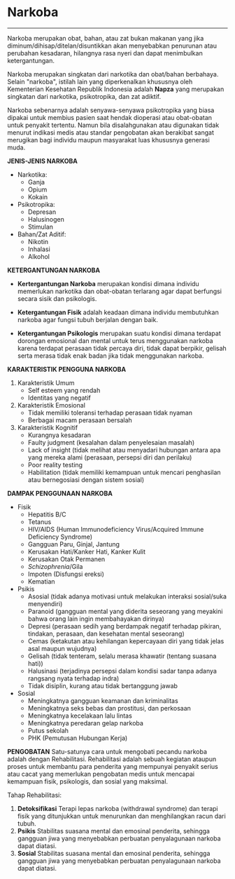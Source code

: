 # Narkoba
---
Narkoba merupakan obat, bahan, atau zat bukan makanan yang jika diminum/dihisap/ditelan/disuntikkan akan menyebabkan penurunan atau perubahan kesadaran, hilangnya rasa nyeri dan dapat menimbulkan ketergantungan.

Narkoba merupakan singkatan dari narkotika dan obat/bahan berbahaya. Selain "narkoba", istilah lain yang diperkenalkan khususnya oleh Kementerian Kesehatan Republik Indonesia adalah **Napza** yang merupakan singkatan dari narkotika, psikotropika, dan zat adiktif.

Narkoba sebenarnya adalah senyawa-senyawa psikotropika yang biasa dipakai untuk membius pasien saat hendak dioperasi atau obat-obatan untuk penyakit tertentu. Namun bila disalahgunakan atau digunakan tidak menurut indikasi medis atau standar pengobatan akan berakibat sangat merugikan bagi individu maupun masyarakat luas khususnya generasi muda. 

**JENIS-JENIS NARKOBA**
- Narkotika:
	- Ganja
	- Opium
	- Kokain
- Psikotropika:
	- Depresan
	- Halusinogen
	- Stimulan
- Bahan/Zat Aditif:
	- Nikotin
	- Inhalasi
	- Alkohol
	

**KETERGANTUNGAN NARKOBA**
- **Kertergantungan Narkoba** merupakan kondisi dimana individu memerlukan narkotika dan obat-obatan terlarang agar dapat berfungsi secara sisik dan psikologis. 

- **Ketergantungan Fisik** adalah keadaan dimana individu membutuhkan narkoba agar fungsi tubuh berjalan dengan baik.

- **Ketergantungan Psikologis** merupakan suatu kondisi dimana terdapat dorongan emosional dan mental untuk terus menggunakan narkoba karena terdapat perasaan tidak percaya diri, tidak dapat berpikir, gelisah serta merasa tidak enak badan jika tidak menggunakan narkoba.

**KARAKTERISTIK PENGGUNA NARKOBA**
1. Karakteristik Umum
	- Self esteem yang rendah
	- Identitas yang negatif
2. Karakteristik Emosional
	- Tidak memiliki toleransi terhadap perasaan tidak nyaman
	- Berbagai macam perasaan bersalah
3. Karakteristik Kognitif
	- Kurangnya kesadaran
	- Faulty judgment (kesalahan dalam penyelesaian masalah)
	- Lack of insight (tidak melihat atau menyadari hubungan antara apa yang mereka alami (perasaan, persepsi diri dan perilaku) 
	- Poor reality testing
	- Habilitation (tidak memiliki kemampuan untuk mencari penghasilan atau bernegosiasi dengan sistem sosial)

**DAMPAK PENGGUNAAN NARKOBA**
- Fisik
	- Hepatitis B/C
	- Tetanus
	- HIV/AIDS (Human Immunodeficiency Virus/Acquired Immune Deficiency Syndrome)
	- Gangguan Paru, Ginjal, Jantung
	- Kerusakan Hati/Kanker Hati, Kanker Kulit
	- Kerusakan Otak Permanen
	- *Schizophrenia*/Gila
	- Impoten (Disfungsi ereksi)
	- Kematian
- Psikis
	- Asosial (tidak adanya motivasi untuk melakukan interaksi sosial/suka menyendiri)
	- Paranoid (gangguan mental yang diderita seseorang yang meyakini bahwa orang lain ingin membahayakan dirinya)
	- Depresi (perasaan sedih yang berdampak negatif terhadap pikiran, tindakan, perasaan, dan kesehatan mental seseorang)
	- Cemas (ketakutan atau kehilangan kepercayaan diri yang tidak jelas asal maupun wujudnya)
	- Gelisah (tidak tenteram, selalu merasa khawatir (tentang suasana hati))
	- Halusinasi (terjadinya persepsi dalam kondisi sadar tanpa adanya rangsang nyata terhadap indra)
	- Tidak disiplin, kurang atau tidak bertanggung jawab
- Sosial
	- Meningkatnya gangguan keamanan dan kriminalitas
	- Meningkatnya seks bebas dan prostitusi, dan perkosaan
	- Meningkatnya kecelakaan lalu lintas
	- Meningkatnya peredaran gelap narkoba
	- Putus sekolah
	- PHK (Pemutusan Hubungan Kerja)

**PENGOBATAN**
Satu-satunya cara untuk mengobati pecandu narkoba adalah dengan Rehabilitasi.
Rehabilitasi adalah sebuah kegiatan ataupun proses untuk membantu para penderita yang mempunyai penyakit serius atau cacat yang memerlukan pengobatan medis untuk mencapai kemampuan fisik, psikologis, dan sosial yang maksimal.

Tahap Rehabilitasi:
1. **Detoksifikasi**
	Terapi lepas narkoba (withdrawal syndrome) dan terapi fisik yang ditunjukkan untuk menurunkan dan menghilangkan racun dari tubuh.
1. **Psikis**
	Stabilitas suasana mental dan emosinal penderita, sehingga gangguan jiwa yang menyebabkan perbuatan penyalagunaan narkoba dapat diatasi.
1. **Sosial**
	Stabilitas suasana mental dan emosinal penderita, sehingga gangguan jiwa yang menyebabkan perbuatan penyalagunaan narkoba dapat diatasi.
	
